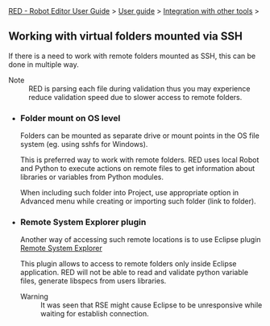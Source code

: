 <html>
<head>
<link href="PLUGINS_ROOT/org.robotframework.ide.eclipse.main.plugin.doc.user/help/style.css" rel="stylesheet" type="text/css"/>
</head>
<body>
<a href="../../index.html">RED - Robot Editor User Guide</a> &gt; <a href="../user_guide.html">User guide</a> &gt; <a href="../tools_integration.html">Integration with other tools</a> &gt; 
	<h2>Working with virtual folders mounted via SSH</h2>
<p>If there is a need to work with remote folders mounted as SSH,
		this can be done in multiple way.</p>
<dl class="note">
<dt>Note</dt>
<dd>RED is parsing each file during validation thus you may
			experience reduce validation speed due to slower access to remote
			folders.</dd>
</dl>
<ul>
<li>
<h3>Folder mount on OS level</h3>
<p>Folders can be mounted as separate drive or mount points in
				the OS file system (eg. using sshfs for Windows).</p>
<p>This is preferred way to work with remote folders. RED uses
				local Robot and Python to execute actions on remote files to get
				information about libraries or variables from Python modules.</p>
<p>When including such folder into Project, use appropriate
				option in Advanced menu while creating or importing such folder
				(link to folder).</p>
</li>
<li>
<h3>Remote System Explorer plugin</h3>
<p>
				Another way of accessing such remote locations is to use Eclipse
				plugin <a class="external" href="https://marketplace.eclipse.org/content/remote-system-explorer-ssh-telnet-ftp-and-dstore-protocols" target="_blank">
					Remote System Explorer</a>
</p>
<p>This plugin allows to access to remote folders only inside
				Eclipse application. RED will not be able to read and validate
				python variable files, generate libspecs from users libraries.</p>
<dl class="warning">
<dt>Warning</dt>
<dd>It was seen that RSE might cause Eclipse to be unresponsive
					while waiting for establish connection.</dd>
</dl>
</li>
</ul>
</body>
</html>